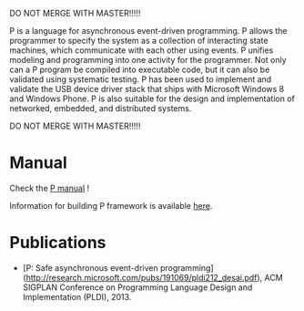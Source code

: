 DO NOT MERGE WITH MASTER!!!!!



P is a language for asynchronous event-driven programming. P allows the programmer to specify the system as a collection of interacting state machines, which communicate with each other using events. P unifies modeling and programming into one activity for the programmer. Not only can a P program be compiled into executable code, but it can also be validated using systematic testing. P has been used to implement and validate the USB device driver stack that ships with Microsoft Windows 8 and Windows Phone. P is also suitable for the design and implementation of networked, embedded, and distributed systems.


DO NOT MERGE WITH MASTER!!!!!


Manual
=========

Check the [P manual](https://github.com/p-org/P/blob/master/Doc/Manual/pmanual.pdf) !

Information for building P framework is available [here](https://github.com/p-org/P/wiki).

Publications
==========================================================

- [P: Safe asynchronous event-driven programming] (http://research.microsoft.com/pubs/191069/pldi212_desai.pdf), ACM SIGPLAN Conference on Programming Language Design and Implementation (PLDI), 2013.
